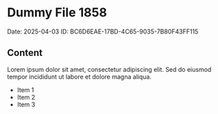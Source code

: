 # Dummy File 1858

Date: 2025-04-03
ID: BC6D6EAE-17BD-4C65-9035-7B80F43FF115

## Content

Lorem ipsum dolor sit amet, consectetur adipiscing elit.
Sed do eiusmod tempor incididunt ut labore et dolore magna aliqua.

* Item 1
* Item 2
* Item 3

